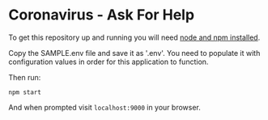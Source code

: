# Coronavirus - Ask For Help

To get this repository up and running you will need [node and npm installed](https://nodejs.org/en/download/).

Copy the SAMPLE.env file and save it as '.env'. You need to populate it with configuration values in order for this application to function.

Then run:

`npm start`

And when prompted visit `localhost:9000` in your browser.
